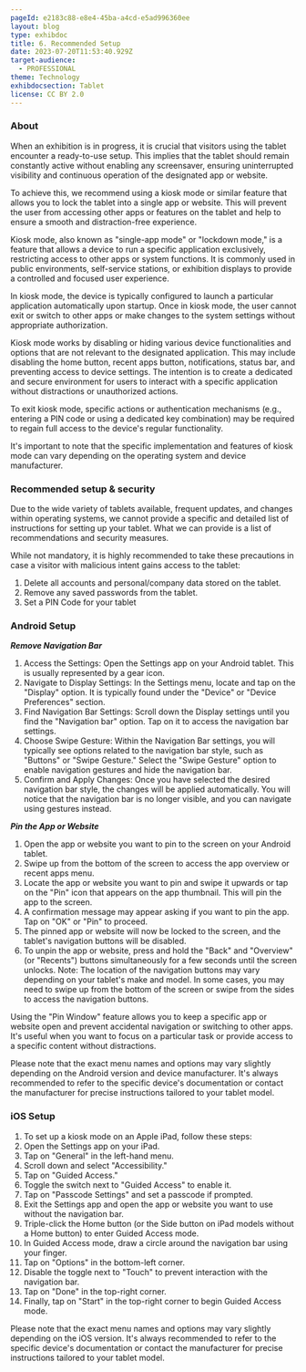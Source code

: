 ```yaml
---
pageId: e2183c88-e8e4-45ba-a4cd-e5ad996360ee
layout: blog
type: exhibdoc
title: 6. Recommended Setup
date: 2023-07-20T11:53:40.929Z
target-audience:
  - PROFESSIONAL
theme: Technology
exhibdocsection: Tablet
license: CC BY 2.0
---
```

### About

When an exhibition is in progress, it is crucial that visitors using the tablet encounter a ready-to-use setup. This implies that the tablet should remain constantly active without enabling any screensaver, ensuring uninterrupted visibility and continuous operation of the designated app or website.

To achieve this, we recommend using a kiosk mode or similar feature that allows you to lock the tablet into a single app or website. This will prevent the user from accessing other apps or features on the tablet and help to ensure a smooth and distraction-free experience.

Kiosk mode, also known as "single-app mode" or "lockdown mode," is a feature that allows a device to run a specific application exclusively, restricting access to other apps or system functions. It is commonly used in public environments, self-service stations, or exhibition displays to provide a controlled and focused user experience.

In kiosk mode, the device is typically configured to launch a particular application automatically upon startup. Once in kiosk mode, the user cannot exit or switch to other apps or make changes to the system settings without appropriate authorization.

Kiosk mode works by disabling or hiding various device functionalities and options that are not relevant to the designated application. This may include disabling the home button, recent apps button, notifications, status bar, and preventing access to device settings. The intention is to create a dedicated and secure environment for users to interact with a specific application without distractions or unauthorized actions.

To exit kiosk mode, specific actions or authentication mechanisms (e.g., entering a PIN code or using a dedicated key combination) may be required to regain full access to the device's regular functionality.

It's important to note that the specific implementation and features of kiosk mode can vary depending on the operating system and device manufacturer.

### Recommended setup & security

Due to the wide variety of tablets available, frequent updates, and changes within operating systems, we cannot provide a specific and detailed list of instructions for setting up your tablet. What we can provide is a list of recommendations and security measures.

While not mandatory, it is highly recommended to take these precautions in case a visitor with malicious intent gains access to the tablet:

1. Delete all accounts and personal/company data stored on the tablet.
2. Remove any saved passwords from the tablet.
3. Set a PIN Code for your tablet

### Android Setup

***Remove Navigation Bar***

1. Access the Settings: Open the Settings app on your Android tablet. This is usually represented by a gear icon.
2. Navigate to Display Settings: In the Settings menu, locate and tap on the "Display" option. It is typically found under the "Device" or "Device Preferences" section.
3. Find Navigation Bar Settings: Scroll down the Display settings until you find the "Navigation bar" option. Tap on it to access the navigation bar settings.
4. Choose Swipe Gesture: Within the Navigation Bar settings, you will typically see options related to the navigation bar style, such as "Buttons" or "Swipe Gesture." Select the "Swipe Gesture" option to enable navigation gestures and hide the navigation bar.
5. Confirm and Apply Changes: Once you have selected the desired navigation bar style, the changes will be applied automatically. You will notice that the navigation bar is no longer visible, and you can navigate using gestures instead.

***Pin the App or Website***

1. Open the app or website you want to pin to the screen on your Android tablet.
2. Swipe up from the bottom of the screen to access the app overview or recent apps menu.
3. Locate the app or website you want to pin and swipe it upwards or tap on the "Pin" icon that appears on the app thumbnail. This will pin the app to the screen.
4. A confirmation message may appear asking if you want to pin the app. Tap on "OK" or "Pin" to proceed.
5. The pinned app or website will now be locked to the screen, and the tablet's navigation buttons will be disabled.
6. To unpin the app or website, press and hold the "Back" and "Overview" (or "Recents") buttons simultaneously for a few seconds until the screen unlocks. Note: The location of the navigation buttons may vary depending on your tablet's make and model. In some cases, you may need to swipe up from the bottom of the screen or swipe from the sides to access the navigation buttons.

Using the "Pin Window" feature allows you to keep a specific app or website open and prevent accidental navigation or switching to other apps. It's useful when you want to focus on a particular task or provide access to a specific content without distractions.

Please note that the exact menu names and options may vary slightly depending on the Android version and device manufacturer. It's always recommended to refer to the specific device's documentation or contact the manufacturer for precise instructions tailored to your tablet model.

### iOS Setup

1. To set up a kiosk mode on an Apple iPad, follow these steps:
2. Open the Settings app on your iPad.
3. Tap on "General" in the left-hand menu.
4. Scroll down and select "Accessibility."
5. Tap on "Guided Access."
6. Toggle the switch next to "Guided Access" to enable it.
7. Tap on "Passcode Settings" and set a passcode if prompted.
8. Exit the Settings app and open the app or website you want to use without the navigation bar.
9. Triple-click the Home button (or the Side button on iPad models without a Home button) to enter Guided Access mode.
10. In Guided Access mode, draw a circle around the navigation bar using your finger.
11. Tap on "Options" in the bottom-left corner.
12. Disable the toggle next to "Touch" to prevent interaction with the navigation bar.
13. Tap on "Done" in the top-right corner.
14. Finally, tap on "Start" in the top-right corner to begin Guided Access mode.

Please note that the exact menu names and options may vary slightly depending on the iOS version. It's always recommended to refer to the specific device's documentation or contact the manufacturer for precise instructions tailored to your tablet model.